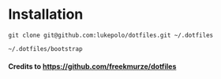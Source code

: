 Installation
========

```git clone git@github.com:lukepolo/dotfiles.git ~/.dotfiles```

```~/.dotfiles/bootstrap```

#### Credits to https://github.com/freekmurze/dotfiles
